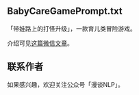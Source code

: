 ## BabyCareGamePrompt.txt

「带娃路上的打怪升级」，一款育儿类冒险游戏。

介绍可见[这篇微信文章](https://mp.weixin.qq.com/s?__biz=MzkwNjUyODgzMQ==&mid=2247483999&idx=1&sn=dab876b184e10f90f3d2246f131e5747&chksm=c0e6530ff791da19130fa5b40afa68a1142b468cec3685ab775d2985f0538f3bb2931c2eafd9&token=1954526243&lang=zh_CN#rd)。


## 联系作者

如果感兴趣，欢迎关注公众号「漫谈NLP」。
